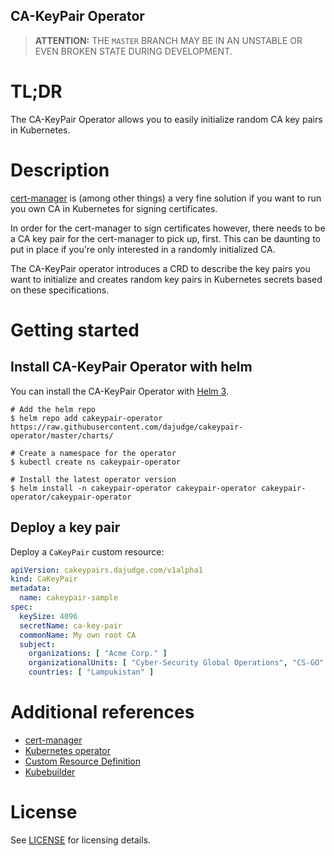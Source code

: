 CA-KeyPair Operator
-
> **ATTENTION:** THE `MASTER` BRANCH MAY BE IN AN UNSTABLE OR EVEN BROKEN STATE DURING DEVELOPMENT.

# TL;DR
The CA-KeyPair Operator allows you to easily initialize random CA key pairs in Kubernetes.

# Description
[cert-manager](https://cert-manager.io/) is (among other things) a very fine solution if you want to run you own
CA in Kubernetes for signing certificates.

In order for the cert-manager to sign certificates however, there needs to be a CA key pair for the cert-manager to pick
up, first. This can be daunting to put in place if you're only interested in a randomly initialized CA.

The CA-KeyPair operator introduces a CRD to describe the key pairs you want to initialize and creates random key pairs
in Kubernetes secrets based on these specifications.

# Getting started

## Install CA-KeyPair Operator with helm
You can install the CA-KeyPair Operator with [Helm 3](https://helm.sh/).

```shell
# Add the helm repo
$ helm repo add cakeypair-operator https://raw.githubusercontent.com/dajudge/cakeypair-operator/master/charts/

# Create a namespace for the operator
$ kubectl create ns cakeypair-operator

# Install the latest operator version 
$ helm install -n cakeypair-operator cakeypair-operator cakeypair-operator/cakeypair-operator
```

## Deploy a key pair
Deploy a `CaKeyPair` custom resource:

```yaml
apiVersion: cakeypairs.dajudge.com/v1alpha1
kind: CaKeyPair
metadata:
  name: cakeypair-sample
spec:
  keySize: 4096
  secretName: ca-key-pair
  commonName: My own root CA
  subject:
    organizations: [ "Acme Corp." ]
    organizationalUnits: [ "Cyber-Security Global Operations", "CS-GO" ]
    countries: [ "Lampukistan" ]
```

# Additional references

* [cert-manager](https://cert-manager.io/docs/)
* [Kubernetes operator](https://kubernetes.io/docs/concepts/extend-kubernetes/operator/)
* [Custom Resource Definition](https://kubernetes.io/docs/concepts/extend-kubernetes/api-extension/custom-resources/)
* [Kubebuilder](https://book.kubebuilder.io/)

# License

See [LICENSE](https://github.com/dajudge/cakeypair-operator/blob/master/LICENSE) for licensing details.
